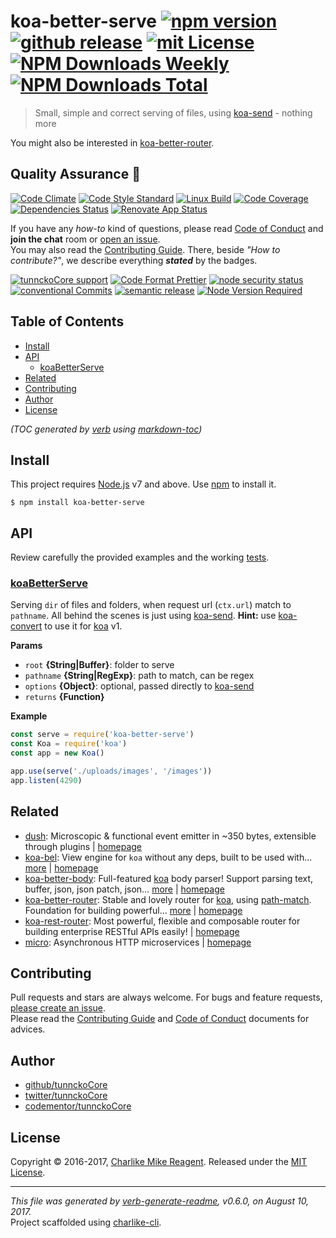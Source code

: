 # koa-better-serve [![npm version][npmv-img]][npmv-url] [![github release][github-release-img]][github-release-url] [![mit License][license-img]][license-url] [![NPM Downloads Weekly][downloads-weekly-img]][downloads-weekly-url] [![NPM Downloads Total][downloads-total-img]][downloads-total-url] 

> Small, simple and correct serving of files, using [koa-send][] - nothing more

You might also be interested in [koa-better-router](https://github.com/tunnckocore/koa-better-router#readme).

## Quality Assurance :100:

[![Code Climate][codeclimate-img]][codeclimate-url] 
[![Code Style Standard][standard-img]][standard-url] 
[![Linux Build][travis-img]][travis-url] 
[![Code Coverage][codecov-img]][codecov-url] 
[![Dependencies Status][dependencies-img]][dependencies-url] 
[![Renovate App Status][renovate-img]][renovate-url] 

If you have any _how-to_ kind of questions, please read [Code of Conduct](./CODE_OF_CONDUCT.md) and **join the chat** room or [open an issue][open-issue-url].  
You may also read the [Contributing Guide](./CONTRIBUTING.md). There, beside _"How to contribute?"_, we describe everything **_stated_** by  the badges.

[![tunnckoCore support][gitterchat-img]][gitterchat-url] 
[![Code Format Prettier][prettier-img]][prettier-url] 
[![node security status][nodesecurity-img]][nodesecurity-url] 
[![conventional Commits][ccommits-img]][ccommits-url] 
[![semantic release][semantic-release-img]][semantic-release-url] 
[![Node Version Required][nodeversion-img]][nodeversion-url]

## Table of Contents
- [Install](#install)
- [API](#api)
  * [koaBetterServe](#koabetterserve)
- [Related](#related)
- [Contributing](#contributing)
- [Author](#author)
- [License](#license)

_(TOC generated by [verb](https://github.com/verbose/verb) using [markdown-toc](https://github.com/jonschlinkert/markdown-toc))_

## Install

This project requires [Node.js][nodeversion-url] v7 and above. Use [npm](https://www.npmjs.com) to install it.

```
$ npm install koa-better-serve
```

## API
Review carefully the provided examples and the working [tests](./test.js).

### [koaBetterServe](index.js#L32)

Serving `dir` of files and folders, when request
url (`ctx.url`) match to `pathname`. All behind
the scenes is just using [koa-send][].
**Hint:** use [koa-convert][] to use it for [koa][] v1.

**Params**

* `root` **{String|Buffer}**: folder to serve    
* `pathname` **{String|RegExp}**: path to match, can be regex    
* `options` **{Object}**: optional, passed directly to [koa-send][]    
* `returns` **{Function}**  

**Example**

```jsx
const serve = require('koa-better-serve')
const Koa = require('koa')
const app = new Koa()

app.use(serve('./uploads/images', '/images'))
app.listen(4290)
```

## Related
- [dush](https://www.npmjs.com/package/dush): Microscopic & functional event emitter in ~350 bytes, extensible through plugins | [homepage](https://github.com/tunnckocore/dush#readme "Microscopic & functional event emitter in ~350 bytes, extensible through plugins")
- [koa-bel](https://www.npmjs.com/package/koa-bel): View engine for `koa` without any deps, built to be used with… [more](https://github.com/tunnckocore/koa-bel#readme) | [homepage](https://github.com/tunnckocore/koa-bel#readme "View engine for `koa` without any deps, built to be used with `bel`. Any other engines that can be written in `.js` files would work, too.")
- [koa-better-body](https://www.npmjs.com/package/koa-better-body): Full-featured [koa][] body parser! Support parsing text, buffer, json, json patch, json… [more](https://github.com/tunnckoCore/koa-better-body#readme) | [homepage](https://github.com/tunnckoCore/koa-better-body#readme "Full-featured [koa][] body parser! Support parsing text, buffer, json, json patch, json api, csp-report, multipart, form and urlencoded bodies. Works for koa@1, koa@2 and will work for koa@3.")
- [koa-better-router](https://www.npmjs.com/package/koa-better-router): Stable and lovely router for [koa][], using [path-match][]. Foundation for building powerful… [more](https://github.com/tunnckocore/koa-better-router#readme) | [homepage](https://github.com/tunnckocore/koa-better-router#readme "Stable and lovely router for [koa][], using [path-match][]. Foundation for building powerful, flexible and RESTful APIs easily.")
- [koa-rest-router](https://www.npmjs.com/package/koa-rest-router): Most powerful, flexible and composable router for building enterprise RESTful APIs easily! | [homepage](https://github.com/tunnckocore/koa-rest-router#readme "Most powerful, flexible and composable router for building enterprise RESTful APIs easily!")
- [micro](https://www.npmjs.com/package/micro): Asynchronous HTTP microservices | [homepage](https://github.com/zeit/micro#readme "Asynchronous HTTP microservices")

## Contributing
Pull requests and stars are always welcome. For bugs and feature requests, [please create an issue][open-issue-url].  
Please read the [Contributing Guide](./CONTRIBUTING.md) and [Code of Conduct](./CODE_OF_CONDUCT.md) documents for advices.  

## Author
- [github/tunnckoCore](https://github.com/tunnckoCore)
- [twitter/tunnckoCore](https://twitter.com/tunnckoCore)
- [codementor/tunnckoCore](https://codementor.io/tunnckoCore)

## License
Copyright © 2016-2017, [Charlike Mike Reagent](https://i.am.charlike.online). Released under the [MIT License](LICENSE).

***

_This file was generated by [verb-generate-readme](https://github.com/verbose/verb-generate-readme), v0.6.0, on August 10, 2017._  
Project scaffolded using [charlike-cli][].

[always-done]: https://github.com/hybridables/always-done
[async-done]: https://github.com/gulpjs/async-done
[base]: https://github.com/node-base/base
[browserify]: https://github.com/substack/node-browserify
[charlike-cli]: https://github.com/tunnckoCore/charlike-cli
[charlike]: https://github.com/tunnckoCore/charlike
[commitizen]: https://github.com/commitizen/cz-cli
[dezalgo]: https://github.com/npm/dezalgo
[dush-better-use]: https://github.com/tunnckocore/dush-better-use
[dush-methods]: https://github.com/tunnckocore/dush-methods
[dush-no-chaining]: https://github.com/tunnckocore/dush-no-chaining
[dush-options]: https://github.com/tunnckocore/dush-options
[dush-promise]: https://github.com/tunnckocore/dush-promise
[dush-router]: https://github.com/tunnckocore/dush-router
[dush-tap-report]: https://github.com/tunnckocore/dush-tap-report
[hyperscript]: https://github.com/dominictarr/hyperscript
[koa-convert]: https://github.com/gyson/koa-convert
[koa-send]: https://github.com/koajs/send
[koa]: https://github.com/koajs/koa
[mitt]: https://github.com/developit/mitt
[once]: https://github.com/isaacs/once
[path-match]: https://github.com/pillarjs/path-match
[rollup]: https://github.com/rollup/rollup
[standard-version]: https://github.com/conventional-changelog/standard-version
[verb-generate-readme]: https://github.com/verbose/verb-generate-readme
[verb]: https://github.com/verbose/verb
[webpack]: https://github.com/webpack/webpack

<!-- Heading badges -->
[npmv-url]: https://www.npmjs.com/package/koa-better-serve
[npmv-img]: https://img.shields.io/npm/v/koa-better-serve.svg

[open-issue-url]: https://github.com/tunnckoCore/koa-better-serve/issues/new
[github-release-url]: https://github.com/tunnckoCore/koa-better-serve/releases/latest
[github-release-img]: https://img.shields.io/github/release/tunnckoCore/koa-better-serve.svg

[license-url]: https://github.com/tunnckoCore/koa-better-serve/blob/master/LICENSE
[license-img]: https://img.shields.io/npm/l/koa-better-serve.svg

[downloads-weekly-url]: https://www.npmjs.com/package/koa-better-serve
[downloads-weekly-img]: https://img.shields.io/npm/dw/koa-better-serve.svg

[downloads-total-url]: https://www.npmjs.com/package/koa-better-serve
[downloads-total-img]: https://img.shields.io/npm/dt/koa-better-serve.svg

<!-- Front line badges -->
[codeclimate-url]: https://codeclimate.com/github/tunnckoCore/koa-better-serve
[codeclimate-img]: https://img.shields.io/codeclimate/github/tunnckoCore/koa-better-serve.svg

[standard-url]: https://github.com/standard/standard
[standard-img]: https://img.shields.io/badge/code_style-standard-brightgreen.svg

[travis-url]: https://travis-ci.org/tunnckoCore/koa-better-serve
[travis-img]: https://img.shields.io/travis/tunnckoCore/koa-better-serve/master.svg?label=linux

[codecov-url]: https://codecov.io/gh/tunnckoCore/koa-better-serve
[codecov-img]: https://img.shields.io/codecov/c/github/tunnckoCore/koa-better-serve/master.svg

[dependencies-url]: https://david-dm.org/tunnckoCore/koa-better-serve
[dependencies-img]: https://img.shields.io/david/tunnckoCore/koa-better-serve.svg

[renovate-url]: https://renovateapp.com
[renovate-img]: https://img.shields.io/badge/renovate-enabled-brightgreen.svg

<!-- Second front of badges -->

[gitterchat-url]: https://gitter.im/tunnckoCore/support
[gitterchat-img]: https://img.shields.io/gitter/room/tunnckoCore/support.svg

[prettier-url]: https://github.com/prettier/prettier
[prettier-img]: https://img.shields.io/badge/styled_with-prettier-f952a5.svg

[nodesecurity-url]: https://nodesecurity.io/orgs/tunnckocore-dev/projects/1efca2b5-9131-4e4e-9081-b911c996598e
[nodesecurity-img]: https://nodesecurity.io/orgs/tunnckocore-dev/projects/1efca2b5-9131-4e4e-9081-b911c996598e/badge
<!-- the original color of nsp: 
[nodesec-img]: https://img.shields.io/badge/nsp-no_known_vulns-35a9e0.svg -->

[semantic-release-url]: https://github.com/semantic-release/semantic-release
[semantic-release-img]: https://img.shields.io/badge/%20%20%F0%9F%93%A6%F0%9F%9A%80-semantic--release-e10079.svg

[ccommits-url]: https://conventionalcommits.org/
[ccommits-img]: https://img.shields.io/badge/conventional_commits-1.0.0-yellow.svg

[nodeversion-url]: https://nodejs.org/en/download
[nodeversion-img]: https://img.shields.io/node/v/koa-better-serve.svg

